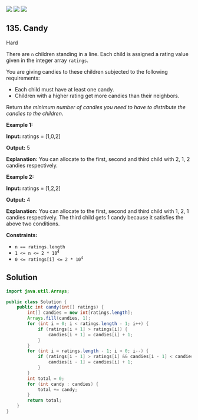 [![](https://img.shields.io/github/stars/javadev/LeetCode-in-Java?label=Stars&style=flat-square)](https://github.com/javadev/LeetCode-in-Java)
[![](https://img.shields.io/github/forks/javadev/LeetCode-in-Java?label=Fork%20me%20on%20GitHub%20&style=flat-square)](https://github.com/javadev/LeetCode-in-Java/fork)
[![](https://img.shields.io/badge/-LeetCode%20in%20Kotlin-blue?style=flat-square)](https://github.com/javadev/LeetCode-in-Kotlin)

## 135\. Candy

Hard

There are `n` children standing in a line. Each child is assigned a rating value given in the integer array `ratings`.

You are giving candies to these children subjected to the following requirements:

*   Each child must have at least one candy.
*   Children with a higher rating get more candies than their neighbors.

Return _the minimum number of candies you need to have to distribute the candies to the children_.

**Example 1:**

**Input:** ratings = [1,0,2]

**Output:** 5

**Explanation:** You can allocate to the first, second and third child with 2, 1, 2 candies respectively. 

**Example 2:**

**Input:** ratings = [1,2,2]

**Output:** 4

**Explanation:** You can allocate to the first, second and third child with 1, 2, 1 candies respectively. The third child gets 1 candy because it satisfies the above two conditions. 

**Constraints:**

*   `n == ratings.length`
*   <code>1 <= n <= 2 * 10<sup>4</sup></code>
*   <code>0 <= ratings[i] <= 2 * 10<sup>4</sup></code>

## Solution

```java
import java.util.Arrays;

public class Solution {
    public int candy(int[] ratings) {
        int[] candies = new int[ratings.length];
        Arrays.fill(candies, 1);
        for (int i = 0; i < ratings.length - 1; i++) {
            if (ratings[i + 1] > ratings[i]) {
                candies[i + 1] = candies[i] + 1;
            }
        }
        for (int i = ratings.length - 1; i > 0; i--) {
            if (ratings[i - 1] > ratings[i] && candies[i - 1] < candies[i] + 1) {
                candies[i - 1] = candies[i] + 1;
            }
        }
        int total = 0;
        for (int candy : candies) {
            total += candy;
        }
        return total;
    }
}
```